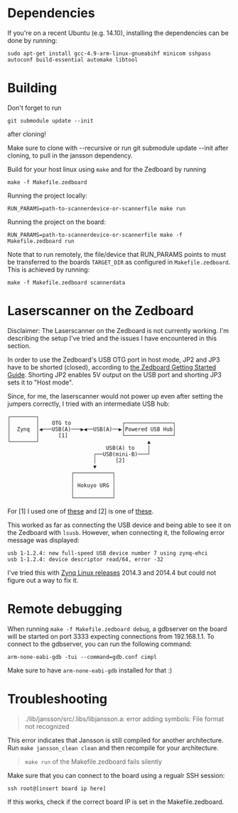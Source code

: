 # Dependencies

If you're on a recent Ubuntu (e.g. 14.10), installing the dependencies can be done by running:

    sudo apt-get install gcc-4.9-arm-linux-gnueabihf minicom sshpass autoconf build-essential automake libtool

# Building

Don't forget to run

    git submodule update --init

after cloning!

Make sure to clone with --recursive or run git submodule update --init after cloning, to pull in the jansson dependency.

Build for your host linux using `make` and for the Zedboard by running

    make -f Makefile.zedboard

Running the project locally:

    RUN_PARAMS=path-to-scannerdevice-or-scannerfile make run

Running the project on the board:

    RUN_PARAMS=path-to-scannerdevice-or-scannerfile make -f Makefile.zedboard run

Note that to run remotely, the file/device that RUN_PARAMS points to must be transferred to the boards `TARGET_DIR` as configured in `Makefile.zedboard`. This is achieved by running:

	make -f Makefile.zedboard scannerdata


# Laserscanner on the Zedboard

Disclaimer: The Laserscanner on the Zedboard is not currently working. I'm describing the setup I've tried and the issues I have encountered in this section.

In order to use the Zedboard's USB OTG port in host mode, JP2 and JP3 have to be shorted (closed), according to [the Zedboard Getting Started Guide](http://zedboard.org/support/documentation/1521). Shorting JP2 enables 5V output on the USB port and shorting JP3 sets it to "Host mode".

Since, for me, the laserscanner would not power up even after setting the jumpers correctly, I tried with an intermediate USB hub:

    ┌────────┐                                           
    │        │    OTG to                ┌───────────────┐
    │  Zynq  │◀───USB(A)───▶◀──USB(A)──▶│Powered USB Hub│
    │        │      [1]                 └───────────────┘
    └────────┘                                  ▲        
                                   USB(A) to    │        
                               ┌──USB(mini-B)───┘        
                               │      [2]                
                               ▼                         
                        ┌────────────┐                   
                        │            │                   
                        │ Hokuyo URG │                   
                        │            │                   
                        └────────────┘                   

For [1] I used one of [these](http://www.amazon.com/Insten%C2%AE-Micro-USB-Adapter-Cable/dp/B005QX7KYU) and [2] is one of [these](http://www.amazon.com/Monoprice-1-5-Feet-Mini-B-Ferrite-105446/dp/B003L18RZU/). 

This worked as far as connecting the USB device and being able to see it on the Zedboard with `lsusb`. However, when connecting it, the following error message was displayed:

    usb 1-1.2.4: new full-speed USB device number 7 using zynq-ehci
    usb 1-1.2.4: device descriptor read/64, error -32

I've tried this with [Zynq Linux releases](http://www.wiki.xilinx.com/Zynq+Releases) 2014.3 and 2014.4 but could not figure out a way to fix it. 

# Remote debugging

When running `make -f Makefile.zedboard debug`, a gdbserver on the board will be started on port 3333 expecting connections from 192.168.1.1. To connect to the gdbserver, you can run the following command:

    arm-none-eabi-gdb -tui --command=gdb.conf cimpl

Make sure to have `arm-none-eabi-gdb` installed for that :)




# Troubleshooting

> ./lib/jansson/src/.libs/libjansson.a: error adding symbols: File format not recognized

This error indicates that Jansson is still compiled for another architecture. Run `make jansson_clean clean` and then recompile for your architecture.

> `make run` of the Makefile.zedboard fails silently

Make sure that you can connect to the board using a regualr SSH session:

    ssh root@[insert board ip here]

If this works, check if the correct board IP is set in the Makefile.zedboard.

